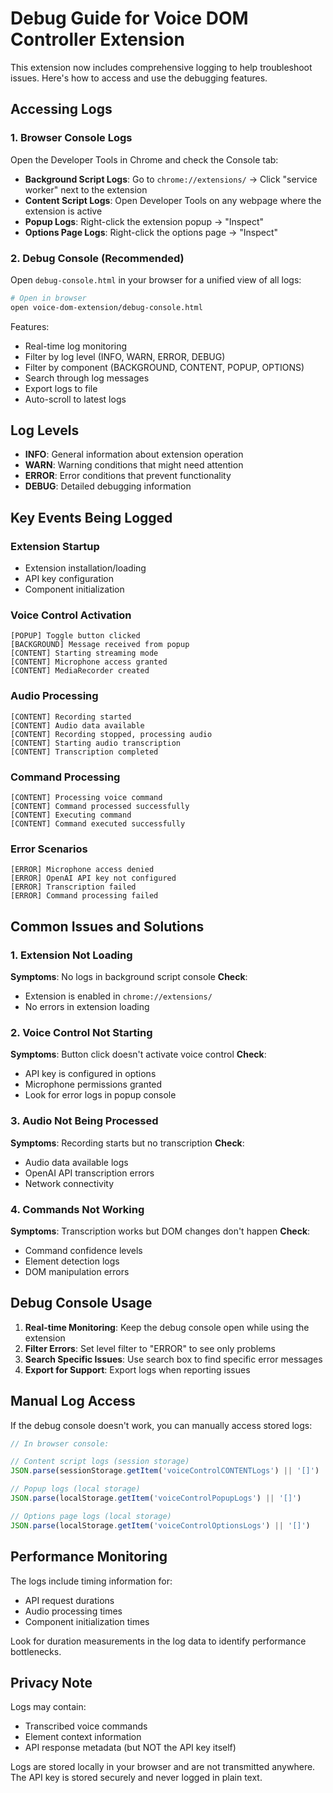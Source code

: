 # Debug Guide for Voice DOM Controller Extension

This extension now includes comprehensive logging to help troubleshoot issues. Here's how to access and use the debugging features.

## Accessing Logs

### 1. Browser Console Logs
Open the Developer Tools in Chrome and check the Console tab:

- **Background Script Logs**: Go to `chrome://extensions/` → Click "service worker" next to the extension
- **Content Script Logs**: Open Developer Tools on any webpage where the extension is active
- **Popup Logs**: Right-click the extension popup → "Inspect"
- **Options Page Logs**: Right-click the options page → "Inspect"

### 2. Debug Console (Recommended)
Open `debug-console.html` in your browser for a unified view of all logs:

```bash
# Open in browser
open voice-dom-extension/debug-console.html
```

Features:
- Real-time log monitoring
- Filter by log level (INFO, WARN, ERROR, DEBUG)
- Filter by component (BACKGROUND, CONTENT, POPUP, OPTIONS)
- Search through log messages
- Export logs to file
- Auto-scroll to latest logs

## Log Levels

- **INFO**: General information about extension operation
- **WARN**: Warning conditions that might need attention
- **ERROR**: Error conditions that prevent functionality
- **DEBUG**: Detailed debugging information

## Key Events Being Logged

### Extension Startup
- Extension installation/loading
- API key configuration
- Component initialization

### Voice Control Activation
```
[POPUP] Toggle button clicked
[BACKGROUND] Message received from popup
[CONTENT] Starting streaming mode
[CONTENT] Microphone access granted
[CONTENT] MediaRecorder created
```

### Audio Processing
```
[CONTENT] Recording started
[CONTENT] Audio data available
[CONTENT] Recording stopped, processing audio
[CONTENT] Starting audio transcription
[CONTENT] Transcription completed
```

### Command Processing
```
[CONTENT] Processing voice command
[CONTENT] Command processed successfully
[CONTENT] Executing command
[CONTENT] Command executed successfully
```

### Error Scenarios
```
[ERROR] Microphone access denied
[ERROR] OpenAI API key not configured
[ERROR] Transcription failed
[ERROR] Command processing failed
```

## Common Issues and Solutions

### 1. Extension Not Loading
**Symptoms**: No logs in background script console
**Check**:
- Extension is enabled in `chrome://extensions/`
- No errors in extension loading

### 2. Voice Control Not Starting
**Symptoms**: Button click doesn't activate voice control
**Check**:
- API key is configured in options
- Microphone permissions granted
- Look for error logs in popup console

### 3. Audio Not Being Processed
**Symptoms**: Recording starts but no transcription
**Check**:
- Audio data available logs
- OpenAI API transcription errors
- Network connectivity

### 4. Commands Not Working
**Symptoms**: Transcription works but DOM changes don't happen
**Check**:
- Command confidence levels
- Element detection logs
- DOM manipulation errors

## Debug Console Usage

1. **Real-time Monitoring**: Keep the debug console open while using the extension
2. **Filter Errors**: Set level filter to "ERROR" to see only problems
3. **Search Specific Issues**: Use search box to find specific error messages
4. **Export for Support**: Export logs when reporting issues

## Manual Log Access

If the debug console doesn't work, you can manually access stored logs:

```javascript
// In browser console:

// Content script logs (session storage)
JSON.parse(sessionStorage.getItem('voiceControlCONTENTLogs') || '[]')

// Popup logs (local storage)
JSON.parse(localStorage.getItem('voiceControlPopupLogs') || '[]')

// Options page logs (local storage)
JSON.parse(localStorage.getItem('voiceControlOptionsLogs') || '[]')
```

## Performance Monitoring

The logs include timing information for:
- API request durations
- Audio processing times
- Component initialization times

Look for duration measurements in the log data to identify performance bottlenecks.

## Privacy Note

Logs may contain:
- Transcribed voice commands
- Element context information
- API response metadata (but NOT the API key itself)

Logs are stored locally in your browser and are not transmitted anywhere. The API key is stored securely and never logged in plain text.